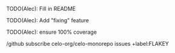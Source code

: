 TODO(Alec): Fill in README

TODO(Alec): Add "fixing" feature

TODO(Alec): ensure 100% coverage

/github subscribe celo-org/celo-monorepo issues +label:FLAKEY
